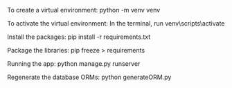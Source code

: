 To create a virtual environment:
python -m venv venv

To activate the virtual environment:
In the terminal, run venv\scripts\activate

Install the packages:
pip install -r requirements.txt

Package the libraries:
pip freeze > requirements

Running the app:
python manage.py runserver

Regenerate the database ORMs:
python generateORM.py